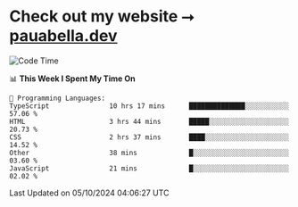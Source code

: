 # Check out my website ⭢ [pauabella.dev](https://pauabella.dev)

<!--START_SECTION:waka-->
![Code Time](http://img.shields.io/badge/Code%20Time-3%2C772%20hrs%2042%20mins-blue)

📊 **This Week I Spent My Time On** 

```text
💬 Programming Languages: 
TypeScript               10 hrs 17 mins      ██████████████░░░░░░░░░░░   57.06 % 
HTML                     3 hrs 44 mins       █████░░░░░░░░░░░░░░░░░░░░   20.73 % 
CSS                      2 hrs 37 mins       ████░░░░░░░░░░░░░░░░░░░░░   14.52 % 
Other                    38 mins             █░░░░░░░░░░░░░░░░░░░░░░░░   03.60 % 
JavaScript               21 mins             █░░░░░░░░░░░░░░░░░░░░░░░░   02.02 % 
```


 Last Updated on 05/10/2024 04:06:27 UTC
<!--END_SECTION:waka-->
